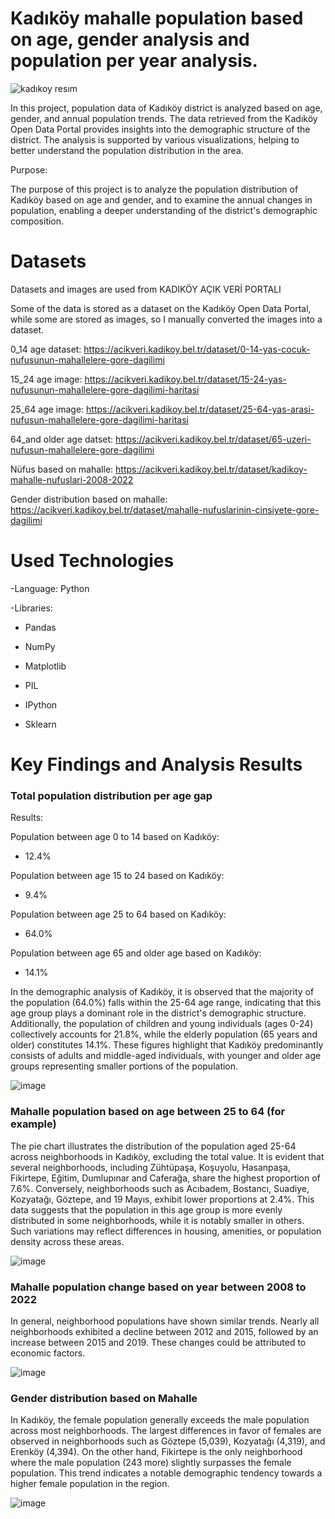 # Kadıköy mahalle population based on age, gender analysis and population per year analysis.
![kadıkoy resım](https://github.com/user-attachments/assets/469e0bfa-e156-48bd-ace7-8f9b2c960f87)

In this project, population data of Kadıköy district is analyzed based on age, gender, and annual population trends. The data retrieved from the Kadıköy Open Data Portal provides insights into the demographic structure of the district. The analysis is supported by various visualizations, helping to better understand the population distribution in the area.

Purpose:

The purpose of this project is to analyze the population distribution of Kadıköy based on age and gender, and to examine the annual changes in population, enabling a deeper understanding of the district's demographic composition.

# Datasets
Datasets and images are used from KADIKÖY AÇIK VERİ PORTALI

Some of the data is stored as a dataset on the Kadıköy Open Data Portal, while some are stored as images, so I manually converted the images into a dataset.

0_14 age dataset: https://acikveri.kadikoy.bel.tr/dataset/0-14-yas-cocuk-nufusunun-mahallelere-gore-dagilimi

15_24 age image: https://acikveri.kadikoy.bel.tr/dataset/15-24-yas-nufusunun-mahallelere-gore-dagilimi-haritasi

25_64 age image: https://acikveri.kadikoy.bel.tr/dataset/25-64-yas-arasi-nufusun-mahallelere-gore-dagilimi-haritasi

64_and older age datset: https://acikveri.kadikoy.bel.tr/dataset/65-uzeri-nufusun-mahallelere-gore-dagilimi

Nüfus based on mahalle: https://acikveri.kadikoy.bel.tr/dataset/kadikoy-mahalle-nufuslari-2008-2022

Gender distribution based on mahalle: https://acikveri.kadikoy.bel.tr/dataset/mahalle-nufuslarinin-cinsiyete-gore-dagilimi

# Used Technologies

-Language: Python

-Libraries:

* Pandas

* NumPy

* Matplotlib

* PIL

* IPython

* Sklearn

# Key Findings and Analysis Results

### Total population distribution per age gap

Results:

Population between age 0 to 14 based on Kadıköy:
- 12.4%

Population between age 15 to 24 based on Kadıköy:
- 9.4%

Population between age 25 to 64 based on Kadıköy:
- 64.0%

Population between age 65 and older age based on Kadıköy:
- 14.1%

In the demographic analysis of Kadıköy, it is observed that the majority of the population (64.0%) falls within the 25-64 age range, indicating that this age group plays a dominant role in the district's demographic structure. Additionally, the population of children and young individuals (ages 0-24) collectively accounts for 21.8%, while the elderly population (65 years and older) constitutes 14.1%. These figures highlight that Kadıköy predominantly consists of adults and middle-aged individuals, with younger and older age groups representing smaller portions of the population.

![image](https://github.com/user-attachments/assets/1ad38f2e-06db-4a18-ba1f-923771669710)


### Mahalle population based on age between 25 to 64 (for example)


The pie chart illustrates the distribution of the population aged 25-64 across neighborhoods in Kadıköy, excluding the total value. It is evident that several neighborhoods, including  Zühtüpaşa, Koşuyolu, Hasanpaşa, Fikirtepe, Eğitim, Dumlupınar and Caferağa, share the highest proportion of 7.6%. Conversely, neighborhoods such as Acıbadem, Bostancı, Suadiye, Kozyatağı, Göztepe, and 19 Mayıs, exhibit lower proportions at 2.4%. This data suggests that the population in this age group is more evenly distributed in some neighborhoods, while it is notably smaller in others. Such variations may reflect differences in housing, amenities, or population density across these areas.


![image](https://github.com/user-attachments/assets/3d3feabb-0885-41cf-8279-6fd711b26a7c)


### Mahalle population change based on year between 2008 to 2022

In general, neighborhood populations have shown similar trends. Nearly all neighborhoods exhibited a decline between 2012 and 2015, followed by an increase between 2015 and 2019. These changes could be attributed to economic factors.

![image](https://github.com/user-attachments/assets/3ddba4ee-a80f-4b2f-bdd4-bd31a4c6f2bc)

### Gender distribution based on Mahalle

In Kadıköy, the female population generally exceeds the male population across most neighborhoods. The largest differences in favor of females are observed in neighborhoods such as Göztepe (5,039), Kozyatağı (4,319), and Erenköy (4,394). On the other hand, Fikirtepe is the only neighborhood where the male population (243 more) slightly surpasses the female population. This trend indicates a notable demographic tendency towards a higher female population in the region.

![image](https://github.com/user-attachments/assets/e67b4034-95ee-46eb-b569-7331d4816550)
